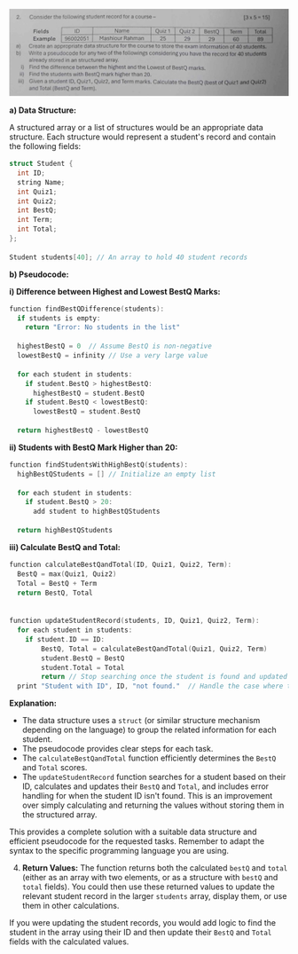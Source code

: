 ![Alt Text](obe.jpeg)

**a) Data Structure:**

A structured array or a list of structures would be an appropriate data structure.  Each structure would represent a student's record and contain the following fields:

```c
struct Student {
  int ID;
  string Name;
  int Quiz1;
  int Quiz2;
  int BestQ;
  int Term;
  int Total;
};

Student students[40]; // An array to hold 40 student records
```

**b) Pseudocode:**

**i) Difference between Highest and Lowest BestQ Marks:**

```cpp
function findBestQDifference(students):
  if students is empty:
    return "Error: No students in the list"

  highestBestQ = 0  // Assume BestQ is non-negative
  lowestBestQ = infinity // Use a very large value

  for each student in students:
    if student.BestQ > highestBestQ:
      highestBestQ = student.BestQ
    if student.BestQ < lowestBestQ:
      lowestBestQ = student.BestQ

  return highestBestQ - lowestBestQ

```


**ii) Students with BestQ Mark Higher than 20:**

```cpp
function findStudentsWithHighBestQ(students):
  highBestQStudents = [] // Initialize an empty list

  for each student in students:
    if student.BestQ > 20:
      add student to highBestQStudents

  return highBestQStudents 
```

**iii) Calculate BestQ and Total:**

```cpp
function calculateBestQandTotal(ID, Quiz1, Quiz2, Term):
  BestQ = max(Quiz1, Quiz2)
  Total = BestQ + Term
  return BestQ, Total


function updateStudentRecord(students, ID, Quiz1, Quiz2, Term):
  for each student in students:
    if student.ID == ID:
        BestQ, Total = calculateBestQandTotal(Quiz1, Quiz2, Term)
        student.BestQ = BestQ
        student.Total = Total
        return // Stop searching once the student is found and updated
  print "Student with ID", ID, "not found."  // Handle the case where the ID is not in the array.

```


**Explanation:**

* The data structure uses a `struct` (or similar structure mechanism depending on the language) to group the related information for each student.
* The pseudocode provides clear steps for each task.
* The `calculateBestQandTotal` function efficiently determines the `BestQ` and `Total` scores.
* The `updateStudentRecord` function searches for a student based on their ID, calculates and updates their `BestQ` and `Total`, and includes error handling for when the student ID isn't found.  This is an improvement over simply calculating and returning the values without storing them in the structured array.



This provides a complete solution with a suitable data structure and efficient pseudocode for the requested tasks.  Remember to adapt the syntax to the specific programming language you are using.

4. **Return Values:** The function returns both the calculated `bestQ` and `total` (either as an array with two elements, or as a structure with `bestQ` and `total` fields). You could then use these returned values to update the relevant student record in the larger `students` array, display them, or use them in other calculations.


If you were updating the student records, you would add logic to find the student in the array using their ID and then update their `BestQ` and `Total` fields with the calculated values.
